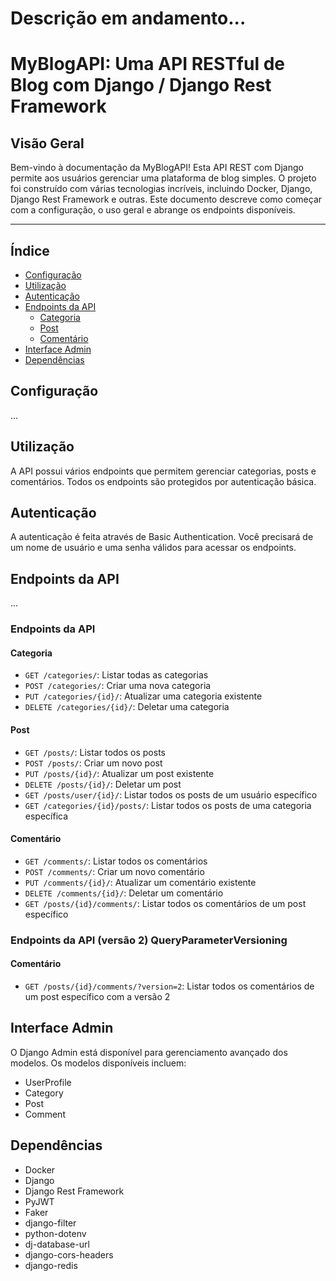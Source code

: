 # Descrição em andamento...

# MyBlogAPI: Uma API RESTful de Blog com Django / Django Rest Framework

## Visão Geral
Bem-vindo à documentação da MyBlogAPI! Esta API REST com Django permite aos usuários gerenciar uma plataforma de blog simples. O projeto foi construído com várias tecnologias incríveis, incluindo Docker, Django, Django Rest Framework e outras. Este documento descreve como começar com a configuração, o uso geral e abrange os endpoints disponíveis.

---

## Índice
- [Configuração](#configuração)
- [Utilização](#utilização)
- [Autenticação](#autenticação)
- [Endpoints da API](#endpoints-da-api)
  - [Categoria](#categoria)
  - [Post](#post)
  - [Comentário](#comentário)
- [Interface Admin](#interface-admin)
- [Dependências](#dependências)

## Configuração

...

## Utilização

A API possui vários endpoints que permitem gerenciar categorias, posts e comentários. Todos os endpoints são protegidos por autenticação básica.

## Autenticação
A autenticação é feita através de Basic Authentication. Você precisará de um nome de usuário e uma senha válidos para acessar os endpoints.

## Endpoints da API

...

### Endpoints da API

#### Categoria
- `GET /categories/`: Listar todas as categorias
- `POST /categories/`: Criar uma nova categoria
- `PUT /categories/{id}/`: Atualizar uma categoria existente
- `DELETE /categories/{id}/`: Deletar uma categoria

#### Post
- `GET /posts/`: Listar todos os posts
- `POST /posts/`: Criar um novo post
- `PUT /posts/{id}/`: Atualizar um post existente
- `DELETE /posts/{id}/`: Deletar um post
- `GET /posts/user/{id}/`: Listar todos os posts de um usuário específico
- `GET /categories/{id}/posts/`: Listar todos os posts de uma categoria específica

#### Comentário
- `GET /comments/`: Listar todos os comentários
- `POST /comments/`: Criar um novo comentário
- `PUT /comments/{id}/`: Atualizar um comentário existente
- `DELETE /comments/{id}/`: Deletar um comentário
- `GET /posts/{id}/comments/`: Listar todos os comentários de um post específico

### Endpoints da API (versão 2) QueryParameterVersioning
#### Comentário
- `GET /posts/{id}/comments/?version=2`: Listar todos os comentários de um post específico com a versão 2


## Interface Admin

O Django Admin está disponível para gerenciamento avançado dos modelos. Os modelos disponíveis incluem:

- UserProfile
- Category
- Post
- Comment

## Dependências
- Docker
- Django
- Django Rest Framework
- PyJWT
- Faker
- django-filter
- python-dotenv
- dj-database-url
- django-cors-headers
- django-redis